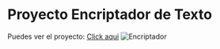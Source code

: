 # Proyecto Encriptador de Texto

Puedes ver el proyecto: [Click aqui](<https://github.com/Angelsoul35/Reto-Encriptador-de-Texto>)
![Encriptador](https://github.com/Angelsoul35/Reto-Encriptador-de-Texto.git)
